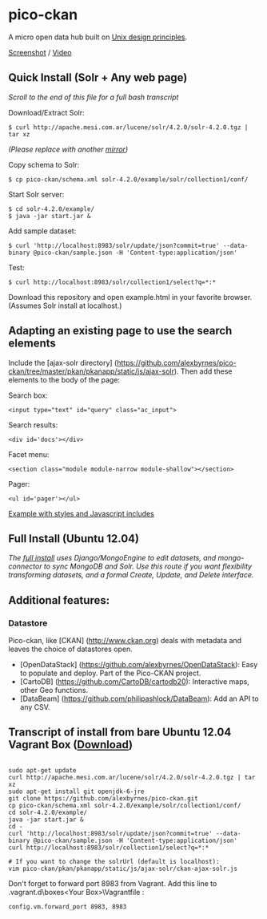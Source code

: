 pico-ckan
===================

A micro open data hub built on [Unix design principles](http://en.wikipedia.org/wiki/Unix_philosophy).

[Screenshot](https://github.com/alexbyrnes/pico-ckan/blob/master/screenshot_markup.md) / [Video](http://www.youtube.com/watch?v=1VL7y9VS5uw)

## Quick Install (Solr + Any web page)

*Scroll to the end of this file for a full bash transcript*

Download/Extract Solr:

    $ curl http://apache.mesi.com.ar/lucene/solr/4.2.0/solr-4.2.0.tgz | tar xz

   *(Please replace with another [mirror](http://www.apache.org/dyn/closer.cgi/lucene/solr/4.2.0))*

Copy schema to Solr:

    $ cp pico-ckan/schema.xml solr-4.2.0/example/solr/collection1/conf/

Start Solr server:

    $ cd solr-4.2.0/example/
    $ java -jar start.jar &

Add sample dataset:

    $ curl 'http://localhost:8983/solr/update/json?commit=true' --data-binary @pico-ckan/sample.json -H 'Content-type:application/json'

Test:

    $ curl http://localhost:8983/solr/collection1/select?q=*:*

Download this repository and open example.html in your favorite browser.  (Assumes Solr install at localhost.)


## Adapting an existing page to use the search elements

Include the [ajax-solr directory] (https://github.com/alexbyrnes/pico-ckan/tree/master/pkan/pkanapp/static/js/ajax-solr).  Then add these elements to the body of the page:

Search box:

    <input type="text" id="query" class="ac_input">

Search results:

    <div id='docs'></div>

Facet menu:

    <section class="module module-narrow module-shallow"></section>

Pager:

    <ul id='pager'></ul>

[Example with styles and Javascript includes](https://github.com/alexbyrnes/pico-ckan/blob/master/example.html)


## Full Install (Ubuntu 12.04)

*The [full install](https://github.com/alexbyrnes/pico-ckan/blob/master/README_FULL.md) uses Django/MongoEngine to edit datasets, and mongo-connector to sync MongoDB and Solr.  Use this route if you want flexibility transforming datasets, and a formal Create, Update, and Delete interface.*


## Additional features:

### Datastore

Pico-ckan, like [CKAN] (http://www.ckan.org) deals with metadata and leaves the choice of datastores open.  

* [OpenDataStack] (https://github.com/alexbyrnes/OpenDataStack): Easy to populate and deploy.  Part of the Pico-CKAN project.
* [CartoDB] (https://github.com/CartoDB/cartodb20): Interactive maps, other Geo functions.
* [DataBeam] (https://github.com/philipashlock/DataBeam): Add an API to any CSV.


## Transcript of install from bare Ubuntu 12.04 Vagrant Box ([Download](http://cloud-images.ubuntu.com/precise/current/precise-server-cloudimg-vagrant-amd64-disk1.box))

```

sudo apt-get update
curl http://apache.mesi.com.ar/lucene/solr/4.2.0/solr-4.2.0.tgz | tar xz
sudo apt-get install git openjdk-6-jre
git clone https://github.com/alexbyrnes/pico-ckan.git
cp pico-ckan/schema.xml solr-4.2.0/example/solr/collection1/conf/
cd solr-4.2.0/example/
java -jar start.jar &
cd -
curl 'http://localhost:8983/solr/update/json?commit=true' --data-binary @pico-ckan/sample.json -H 'Content-type:application/json'
curl http://localhost:8983/solr/collection1/select?q=*:*

# If you want to change the solrUrl (default is localhost):
vim pico-ckan/pkan/pkanapp/static/js/ajax-solr/ckan-ajax-solr.js

```

Don't forget to forward port 8983 from Vagrant.  Add this line to .vagrant.d\boxes\<Your Box>\Vagrantfile :

    config.vm.forward_port 8983, 8983    
